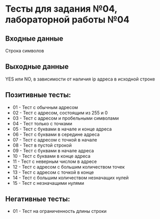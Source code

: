# Тесты для задания №04, лабораторной работы №04

## Входные данные
Строка символов

## Выходные данные
YES или NO, в зависимости от наличия ip адреса в исходной строке

## Позитивные тесты:
- 01 - Тест с обычным адресом
- 02 - Тест с адресом, состоящим из 255 и 0
- 03 - Тест с адресом и пробельными символами
- 04 - Тест только с точками
- 05 - Тест с буквами в начале и конце адреса
- 06 - Тест с буквами в середине адреса
- 07 - Тест с адресом с точкой в начале
- 08 - Тест в пустой строкой
- 09 - Тест с буквами в начале адреса
- 10 - Тест с буквами в конце адреса
- 11 - Тест с неверным числом в адресе
- 12 - Тест с адресом с большим количеством точек
- 13 - Тест с адресом с точкой в конце
- 14 - Тест с большим количеством незначащих нулей
- 15 - Тест с незначащими нулями

## Негативные тесты:
- 01 - Тест на ограниченность длины строки 
